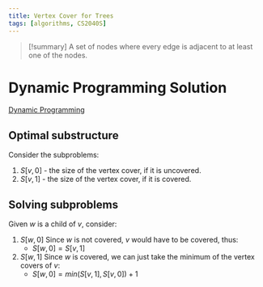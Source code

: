 ```yaml
---
title: Vertex Cover for Trees
tags: [algorithms, CS2040S]
---
```

> [!summary] A set of nodes where every edge is adjacent to at least one of the nodes.

# Dynamic Programming Solution
[Dynamic Programming](../Paradigms/Dynamic%20Programming.md)

## Optimal substructure
Consider the subproblems:
1. $S[v,0]$ - the size of the vertex cover, if it is uncovered.
2. $S[v,1]$ - the size of the vertex cover, if it is covered.

## Solving subproblems
Given $w$ is a child of $v$, consider:
1. $S[w,0]$
   Since $w$ is not covered, $v$ would have to be covered, thus:
   * $S[w,0] = S[v,1]$
2. $S[w,1]$
   Since $w$ is covered, we can just take the minimum of the vertex covers of $v$:
   * $S[w,0] = min(S[v,1], S[v,0]) + 1$